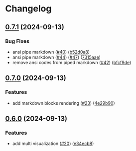# Changelog

## [0.7.1](https://github.com/guilhermeprokisch/see/compare/v0.7.0...v0.7.1) (2024-09-13)


### Bug Fixes

* ansi pipe markdown ([#40](https://github.com/guilhermeprokisch/see/issues/40)) ([b52d0a8](https://github.com/guilhermeprokisch/see/commit/b52d0a8705e528bbfa1eb76708bae0266eaac34f))
* ansi pipe markdown ([#44](https://github.com/guilhermeprokisch/see/issues/44)) ([#47](https://github.com/guilhermeprokisch/see/issues/47)) ([7315aae](https://github.com/guilhermeprokisch/see/commit/7315aaed4ee269a046b96ebf7e8855f32f291117))
* remove ansi codes from piped markdown ([#42](https://github.com/guilhermeprokisch/see/issues/42)) ([bfcf9de](https://github.com/guilhermeprokisch/see/commit/bfcf9de4abce3960df3463e1e4868d9048d03f27))

## [0.7.0](https://github.com/guilhermeprokisch/see/compare/v0.6.0...v0.7.0) (2024-09-13)


### Features

* add markdown blocks rendering ([#23](https://github.com/guilhermeprokisch/see/issues/23)) ([4e29b90](https://github.com/guilhermeprokisch/see/commit/4e29b901aa7d3844d7c67cadf958e35139b3b78f))

## [0.6.0](https://github.com/guilhermeprokisch/see/compare/v0.5.3...v0.6.0) (2024-09-13)


### Features

* add multi visualization ([#20](https://github.com/guilhermeprokisch/see/issues/20)) ([e34ecb8](https://github.com/guilhermeprokisch/see/commit/e34ecb8ce576f55eb79cb53bc091d37e811fb259))
